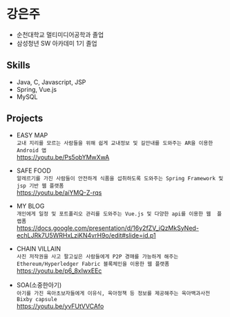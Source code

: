 
# 강은주 

- 순천대학교 멀티미디어공학과 졸업
- 삼성청년 SW 아카데미 1기 졸업

## Skills
- Java, C, Javascript, JSP
- Spring, Vue.js
- MySQL

## Projects
- EASY MAP <br>
 ```교내 지리를 모르는 사람들을 위해 쉽게 교내정보 및 길안내를 도와주는 AR을 이용한 Android 앱```
 <br> https://youtu.be/Ps5obYMwXwA
  
- SAFE FOOD <br>
 ```알레르기를 가진 사람들이 안전하게 식품을 섭취하도록 도와주는 Spring Framework 및 jsp 기반 웹 플랫폼```
 <br> https://youtu.be/aiYMQ-Z-rqs
 
- MY BLOG <br>
 ```개인에게 일정 및 포트폴리오 관리를 도와주는 Vue.js 및 다양한 api를 이용한 웹  플랩폼```
 <br> https://docs.google.com/presentation/d/16y2fZV_iQzMkSyNed-echLJRk7U5WRHxLziKN4vrH9o/edit#slide=id.p1
 
- CHAIN VILLAIN <br>
 ```사진 저작권을 사고 팔고싶은 사람들에게 P2P 경매를 가능하게 해주는 Ethereum/Hyperledger Fabric 블록체인을 이용한 웹 플랫폼```
 <br> https://youtu.be/p6_8xIwxEEc
 
- SOA(소중한아기) <br>
 ```아기를 가진 육아초보자들에게 이유식, 육아정책 등 정보를 제공해주는 육아백과사전 Bixby capsule```
 <br> https://youtu.be/yvFUtVVCAfo
